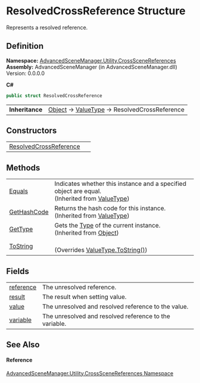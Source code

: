 # ResolvedCrossReference Structure


Represents a resolved reference.



## Definition
**Namespace:** <a href="N_AdvancedSceneManager_Utility_CrossSceneReferences.md">AdvancedSceneManager.Utility.CrossSceneReferences</a>  
**Assembly:** AdvancedSceneManager (in AdvancedSceneManager.dll) Version: 0.0.0.0

**C#**
``` C#
public struct ResolvedCrossReference
```

<table><tr><td><strong>Inheritance</strong></td><td><a href="https://learn.microsoft.com/dotnet/api/system.object" target="_blank" rel="noopener noreferrer">Object</a>  →  <a href="https://learn.microsoft.com/dotnet/api/system.valuetype" target="_blank" rel="noopener noreferrer">ValueType</a>  →  ResolvedCrossReference</td></tr>
</table>



## Constructors
<table>
<tr>
<td><a href="M_AdvancedSceneManager_Utility_CrossSceneReferences_ResolvedCrossReference__ctor.md">ResolvedCrossReference</a></td>
<td> </td></tr>
</table>

## Methods
<table>
<tr>
<td><a href="https://learn.microsoft.com/dotnet/api/system.valuetype.equals" target="_blank" rel="noopener noreferrer">Equals</a></td>
<td>Indicates whether this instance and a specified object are equal.<br />(Inherited from <a href="https://learn.microsoft.com/dotnet/api/system.valuetype" target="_blank" rel="noopener noreferrer">ValueType</a>)</td></tr>
<tr>
<td><a href="https://learn.microsoft.com/dotnet/api/system.valuetype.gethashcode" target="_blank" rel="noopener noreferrer">GetHashCode</a></td>
<td>Returns the hash code for this instance.<br />(Inherited from <a href="https://learn.microsoft.com/dotnet/api/system.valuetype" target="_blank" rel="noopener noreferrer">ValueType</a>)</td></tr>
<tr>
<td><a href="https://learn.microsoft.com/dotnet/api/system.object.gettype" target="_blank" rel="noopener noreferrer">GetType</a></td>
<td>Gets the <a href="https://learn.microsoft.com/dotnet/api/system.type" target="_blank" rel="noopener noreferrer">Type</a> of the current instance.<br />(Inherited from <a href="https://learn.microsoft.com/dotnet/api/system.object" target="_blank" rel="noopener noreferrer">Object</a>)</td></tr>
<tr>
<td><a href="M_AdvancedSceneManager_Utility_CrossSceneReferences_ResolvedCrossReference_ToString.md">ToString</a></td>
<td><br />(Overrides <a href="https://learn.microsoft.com/dotnet/api/system.valuetype.tostring" target="_blank" rel="noopener noreferrer">ValueType.ToString()</a>)</td></tr>
</table>

## Fields
<table>
<tr>
<td><a href="F_AdvancedSceneManager_Utility_CrossSceneReferences_ResolvedCrossReference_reference.md">reference</a></td>
<td>The unresolved reference.</td></tr>
<tr>
<td><a href="F_AdvancedSceneManager_Utility_CrossSceneReferences_ResolvedCrossReference_result.md">result</a></td>
<td>The result when setting value.</td></tr>
<tr>
<td><a href="F_AdvancedSceneManager_Utility_CrossSceneReferences_ResolvedCrossReference_value.md">value</a></td>
<td>The unresolved and resolved reference to the value.</td></tr>
<tr>
<td><a href="F_AdvancedSceneManager_Utility_CrossSceneReferences_ResolvedCrossReference_variable.md">variable</a></td>
<td>The unresolved and resolved reference to the variable.</td></tr>
</table>

## See Also


#### Reference
<a href="N_AdvancedSceneManager_Utility_CrossSceneReferences.md">AdvancedSceneManager.Utility.CrossSceneReferences Namespace</a>  
